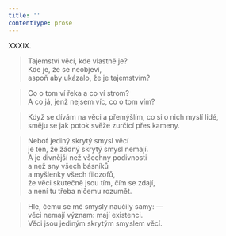 ```yaml
---
title: ''
contentType: prose
---
```


XXXIX.

> Tajemství věcí, kde vlastně je?  
> Kde je, že se neobjeví,  
> aspoň aby ukázalo, že je tajemstvím?

> Co o tom ví řeka a co ví strom?  
> A co já, jenž nejsem víc, co o tom vím?

> Když se dívám na věci a přemýšlím, co si o nich myslí lidé,  
> směju se jak potok svěže zurčící přes kameny.

> Neboť jediný skrytý smysl věcí  
> je ten, že žádný skrytý smysl nemají.  
> A je divnější než všechny podivnosti  
> a než sny všech básníků  
> a myšlenky všech filozofů,  
> že věci skutečně jsou tím, čím se zdají,  
> a není tu třeba ničemu rozumět.

> Hle, čemu se mé smysly naučily samy: —  
> věci nemají význam: mají existenci.  
> Věci jsou jediným skrytým smyslem věcí.
